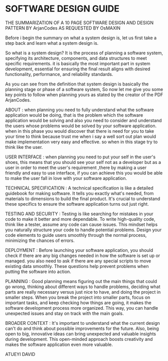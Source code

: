 # SOFTWARE DESIGN GUIDE

THE SUMMARIZATION OF A 10 PAGE SOFTWARE DESIGN AND DESIGN PATTERN BY ArjanCodes AS REQUESTED BY OsMAXIN 

Before i begin the summary on what a system design is, let us first take a step back and learn what a system design is.

So what is a system design? It is the process of planning a software system, specifying its architecture, components, and data structures to meet specific requirements. it is basically the most important part in system development, essential for ensuring the final result aligns with desired functionality, performance, and reliability standards.

As you can see from the definition that system design is basically the planning stage or phase of a software system, So now let me give you some key points to follow when planning yours as stated by the creator of the PDF ArjanCodes.

ABOUT : when planning you need to fully understand what the software application would be doing, that is the problem which the software application would be solving and also you need to consider and understand the users whose problems would be solved by your software application. when in this phase you would discover that there is need for you to take your time to think because trust me when i say a well sort out plan would make implementation very easy and effective. so when in this stage try to think like the user.

USER INTERFACE : when planning you need to put your self in the user's shoes, this means that you should see your self not as a developer but as a user in order to meet the user's requirement ,there by making a user friendly and easy to use interface, if you can achieve this you would be able to make the user fall in love with your software application.

TECHNICAL SPECIFICATION : A technical specification is like a detailed guidebook for making software. It tells you exactly what's needed, from materials to dimensions to build the final product. It's crucial to understand these specifics to ensure the software application turns out just right.

TESTING AND SECURITY : Testing is like searching for mistakes in your code to make it better and more dependable. To write high-quality code, think like a tester, assume any code can cause issues. This mindset helps you naturally structure your code to handle potential problems. Design your code elements to guide users smoothly through the normal process, minimizing the chances of errors.

DEPLOYMENT : Before launching your software application, you should check if there are any big changes needed in how the software is set up or managed. you also need to ask if there are any special scripts to move existing data smoothly. These questions help prevent problems when putting the software into action.

PLANNING : Good planning means figuring out the main things that could go wrong, thinking about different ways to handle problems, deciding what parts are really necessary versus just nice to have, and doing the project in smaller steps. When you break the project into smaller parts, focus on important tasks, and keep checking how things are going, it makes the software development process more organized. This way, you can handle unexpected issues and stay on track with the main goals.

BROADER CONTEXT : 
It's important to understand what the current design can't do and think about possible improvements for the future. Also, being open to big, innovative ideas can bring unexpected and valuable insights during development. This open-minded approach boosts creativity and makes the software application even more valuable.

ATUEYI DAVID 